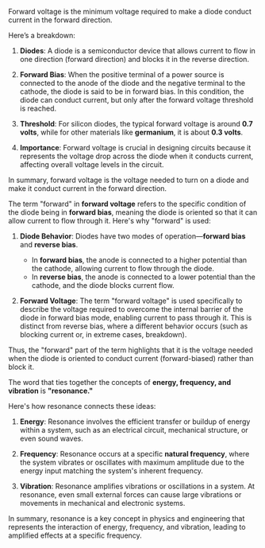Forward voltage is the minimum voltage required to make a diode conduct current in the forward direction. 

Here’s a breakdown:

1. **Diodes**: A diode is a semiconductor device that allows current to flow in one direction (forward direction) and blocks it in the reverse direction.
   
2. **Forward Bias**: When the positive terminal of a power source is connected to the anode of the diode and the negative terminal to the cathode, the diode is said to be in forward bias. In this condition, the diode can conduct current, but only after the forward voltage threshold is reached.

3. **Threshold**: For silicon diodes, the typical forward voltage is around **0.7 volts**, while for other materials like **germanium**, it is about **0.3 volts**. 

4. **Importance**: Forward voltage is crucial in designing circuits because it represents the voltage drop across the diode when it conducts current, affecting overall voltage levels in the circuit.

In summary, forward voltage is the voltage needed to turn on a diode and make it conduct current in the forward direction.

The term "forward" in **forward voltage** refers to the specific condition of the diode being in **forward bias**, meaning the diode is oriented so that it can allow current to flow through it. Here's why "forward" is used:

1. **Diode Behavior**: Diodes have two modes of operation—**forward bias** and **reverse bias**.
   - In **forward bias**, the anode is connected to a higher potential than the cathode, allowing current to flow through the diode.
   - In **reverse bias**, the anode is connected to a lower potential than the cathode, and the diode blocks current flow.

2. **Forward Voltage**: The term "forward voltage" is used specifically to describe the voltage required to overcome the internal barrier of the diode in forward bias mode, enabling current to pass through it. This is distinct from reverse bias, where a different behavior occurs (such as blocking current or, in extreme cases, breakdown).

Thus, the "forward" part of the term highlights that it is the voltage needed when the diode is oriented to conduct current (forward-biased) rather than block it.

The word that ties together the concepts of **energy, frequency, and vibration** is **"resonance."**

Here's how resonance connects these ideas:

1. **Energy**: Resonance involves the efficient transfer or buildup of energy within a system, such as an electrical circuit, mechanical structure, or even sound waves.
   
2. **Frequency**: Resonance occurs at a specific **natural frequency**, where the system vibrates or oscillates with maximum amplitude due to the energy input matching the system's inherent frequency.

3. **Vibration**: Resonance amplifies vibrations or oscillations in a system. At resonance, even small external forces can cause large vibrations or movements in mechanical and electronic systems.

In summary, resonance is a key concept in physics and engineering that represents the interaction of energy, frequency, and vibration, leading to amplified effects at a specific frequency.
